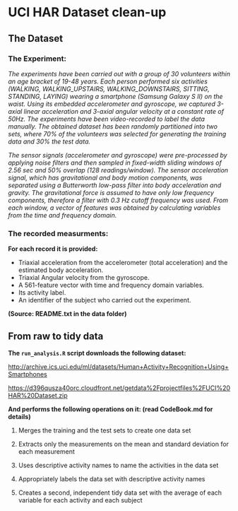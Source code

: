 UCI HAR Dataset clean-up
========================================================

The Dataset
-----------

### The Experiment:
*The experiments have been carried out with a group of 30 volunteers within an age bracket of 19-48 years. Each person performed six activities (WALKING, WALKING_UPSTAIRS, WALKING_DOWNSTAIRS, SITTING, STANDING, LAYING) wearing a smartphone (Samsung Galaxy S II) on the waist. Using its embedded accelerometer and gyroscope, we captured 3-axial linear acceleration and 3-axial angular velocity at a constant rate of 50Hz. The experiments have been video-recorded to label the data manually. The obtained dataset has been randomly partitioned into two sets, where 70% of the volunteers was selected for generating the training data and 30% the test data.* 

*The sensor signals (accelerometer and gyroscope) were pre-processed by applying noise filters and then sampled in fixed-width sliding windows of 2.56 sec and 50% overlap (128 readings/window). The sensor acceleration signal, which has gravitational and body motion components, was separated using a Butterworth low-pass filter into body acceleration and gravity. The gravitational force is assumed to have only low frequency components, therefore a filter with 0.3 Hz cutoff frequency was used. From each window, a vector of features was obtained by calculating variables from the time and frequency domain.*


### The recorded measurments:

**For each record it is provided:**
- Triaxial acceleration from the accelerometer (total acceleration) and the estimated body acceleration.
- Triaxial Angular velocity from the gyroscope. 
- A 561-feature vector with time and frequency domain variables. 
- Its activity label. 
- An identifier of the subject who carried out the experiment.

**(Source: README.txt in the data folder)**

From raw to tidy data
---------------------

**The `run_analysis.R` script downloads the following dataset:**

http://archive.ics.uci.edu/ml/datasets/Human+Activity+Recognition+Using+Smartphones 

https://d396qusza40orc.cloudfront.net/getdata%2Fprojectfiles%2FUCI%20HAR%20Dataset.zip

**And performs the following operations on it: (read CodeBook.md for details)**

1. Merges the training and the test sets to create one data set

2. Extracts only the measurements on the mean and standard deviation for each measurement

3. Uses descriptive activity names to name the activities in the data set

4. Appropriately labels the data set with descriptive activity names

5. Creates a second, independent tidy data set with the average of each variable for each activity and each subject




